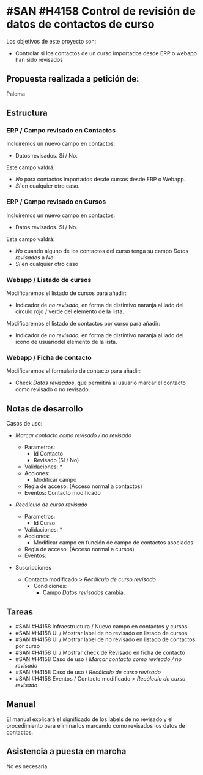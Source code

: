 # #SAN #H4158 Control de revisión de datos de contactos de curso

Los objetivos de este proyecto son:
+ Controlar si los contactos de un curso importados desde ERP o webapp han sido revisados

## Propuesta realizada a petición de:
Paloma

## Estructura

### ERP / Campo revisado en Contactos
Incluiremos un nuevo campo en contactos:
+ Datos revisados. Sí / No.

Este campo valdrá:
+ _No_ para contactos importados desde cursos desde ERP o Webapp.
+ _Sí_ en cualquier otro caso.

### ERP / Campo revisado en Cursos
Incluiremos un nuevo campo en contactos:
+ Datos revisados. Sí / No.

Esta campo valdrá:
+ _No_ cuando alguno de los contactos del curso tenga su campo _Datos revisados_ a _No_.
+ _Sí_ en cualquier otro caso

### Webapp / Listado de cursos
Modificaremos el listado de cursos para añadir:
+ Indicador de _no revisado_, en forma de distintivo naranja al lado del círculo rojo / verde del elemento de la lista.

Modificaremos el listado de contactos por curso para añadir:
+ Indicador de _no revisado_, en forma de distintivo naranja al lado del icono de usuariodel elemento de la lista.

### Webapp / Ficha de contacto
Modificaremos el formulario de contacto para añadir:
+ Check _Datos revisados_, que permitirá al usuario marcar el contacto como revisado o no revisado.

## Notas de desarrollo
Casos de uso:
* _Marcar contacto como revisado / no revisado_
    * Parametros:
        * Id Contacto
        * Revisado (Sí / No)
    * Validaciones:
        * 
    * Acciones:
        * Modificar campo
    * Regla de acceso: (Acceso normal a contactos)
    * Eventos: Contacto modificado

* _Recálculo de curso revisado_
    * Parametros:
        * Id Curso
    * Validaciones:
        * 
    * Acciones:
        * Modificar campo en función de campo de contactos asociados
    * Regla de acceso: (Acceso normal a cursos)
    * Eventos:

* Suscripciones
    * Contacto modificado > _Recálculo de curso revisado_
        * Condiciones:
            * Campo _Datos revisados_ cambia.


## Tareas
* #SAN #H4158 Infraestructura / Nuevo campo en contactos y cursos
* #SAN #H4158 UI / Mostrar label de no revisado en listado de cursos
* #SAN #H4158 UI / Mostrar label de no revisado en listado de contactos por curso
* #SAN #H4158 UI / Mostrar check de Revisado en ficha de contacto
* #SAN #H4158 Caso de uso / _Marcar contacto como revisado / no revisado_
* #SAN #H4158 Caso de uso / _Recálculo de curso revisado_
* #SAN #H4158 Eventos / Contacto modificado > _Recálculo de curso revisado_

## Manual
El manual explicará el significado de los labels de no revisado y el procedimiento para eliminarlos marcando como revisados los datos de contactos.

## Asistencia a puesta en marcha
No es necesaria.
